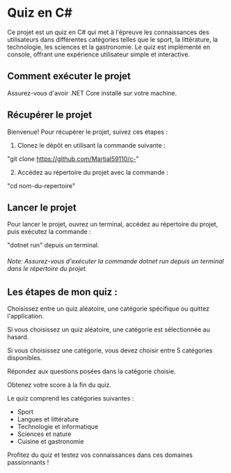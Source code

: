 # Quiz en C#
Ce projet est un quiz en C# qui met à l'épreuve les connaissances des utilisateurs dans différentes catégories telles que le sport, la littérature, la technologie, les sciences et la gastronomie. Le quiz est implémenté en console, offrant une expérience utilisateur simple et interactive.

## Comment exécuter le projet
Assurez-vous d'avoir .NET Core installé sur votre machine.

## Récupérer le projet
Bienvenue! Pour récupérer le projet, suivez ces étapes :
1) Clonez le dépôt en utilisant la commande suivante :

"git clone https://github.com/Martial59110/c-"

2) Accédez au répertoire du projet avec la commande :

"cd nom-du-repertoire"

## Lancer le projet

Pour lancer le projet, ouvrez un terminal, accédez au répertoire du projet, puis exécutez la commande :

"dotnet run" depuis un terminal.

###### Note: Assurez-vous d'exécuter la commande dotnet run depuis un terminal dans le répertoire du projet.

## Les étapes de mon quiz :


Choisissez entre un quiz aléatoire, une catégorie spécifique ou quittez l'application.

Si vous choisissez un quiz aléatoire, une catégorie est sélectionnée au hasard.

Si vous choisissez une catégorie, vous devez choisir entre 5 catégories disponibles.

Répondez aux questions posées dans la catégorie choisie.

Obtenez votre score à la fin du quiz.

Le quiz comprend les catégories suivantes :

- Sport
- Langues et littérature
- Technologie et informatique
- Sciences et nature
- Cuisine et gastronomie

Profitez du quiz et testez vos connaissances dans ces domaines passionnants !